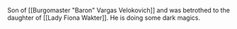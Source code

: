 Son of [[Burgomaster "Baron" Vargas Velokovich]] and was betrothed to the daughter of [[Lady Fiona Wakter]]. He is doing some dark magics.